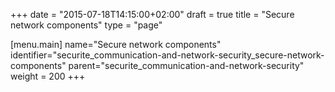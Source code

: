 +++
date = "2015-07-18T14:15:00+02:00"
draft = true
title = "Secure network components"
type = "page"

[menu.main]
name="Secure network components"
identifier="securite_communication-and-network-security_secure-network-components"
parent="securite_communication-and-network-security"
weight = 200
+++